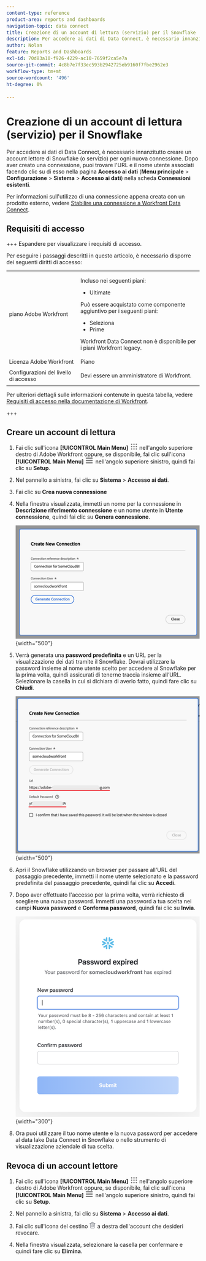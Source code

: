 ```yaml
---
content-type: reference
product-area: reports and dashboards
navigation-topic: data connect
title: Creazione di un account di lettura (servizio) per il Snowflake
description: Per accedere ai dati di Data Connect, è necessario innanzitutto creare un account lettore di Snowflake.
author: Nolan
feature: Reports and Dashboards
exl-id: 70d83a10-f926-4229-ac10-7659f2ca5e7a
source-git-commit: 4c8b7e7f33ec593b2942725eb9160f7fbe2962e3
workflow-type: tm+mt
source-wordcount: '496'
ht-degree: 0%

---
```


# Creazione di un account di lettura (servizio) per il Snowflake

Per accedere ai dati di Data Connect, è necessario innanzitutto creare un account lettore di Snowflake (o servizio) per ogni nuova connessione. Dopo aver creato una connessione, puoi trovare l&#39;URL e il nome utente associati facendo clic su di esso nella pagina **Accesso ai dati** (**Menu principale** > **Configurazione** > **Sistema** > **Accesso ai dati**) nella scheda **Connessioni esistenti**.

Per informazioni sull&#39;utilizzo di una connessione appena creata con un prodotto esterno, vedere [Stabilire una connessione a Workfront Data Connect](/help/quicksilver/reports-and-dashboards/data-lake/share-data-externally.md).

## Requisiti di accesso

+++ Espandere per visualizzare i requisiti di accesso.

Per eseguire i passaggi descritti in questo articolo, è necessario disporre dei seguenti diritti di accesso:

<table style="table-layout:auto"> 
 <col> 
 <col> 
 <tbody> 
  <tr> 
   <td role="rowheader">piano Adobe Workfront</td> 
   <td><p>Incluso nei seguenti piani:</p>
    <ul>
        <li>Ultimate</li> 
    </ul>    
   <p>Può essere acquistato come componente aggiuntivo per i seguenti piani:</p> 
    <ul>
        <li>Seleziona</li> 
        <li>Prime</li>
    </ul> 
    <p>Workfront Data Connect non è disponibile per i piani Workfront legacy.</p> 
   </td> </td> 
  </tr> 
  <tr> 
   <td role="rowheader">Licenza Adobe Workfront</td> 
   <td>Piano</td> 
  </tr> 
  <tr> 
   <td role="rowheader">Configurazioni del livello di accesso</td> 
   <td> <p>Devi essere un amministratore di Workfront.</p></td> 
  </tr> 
 </tbody> 
</table>

Per ulteriori dettagli sulle informazioni contenute in questa tabella, vedere [Requisiti di accesso nella documentazione di Workfront](/help/quicksilver/administration-and-setup/add-users/access-levels-and-object-permissions/access-level-requirements-in-documentation.md).

+++

## Creare un account di lettura

1. Fai clic sull&#39;icona **[!UICONTROL Main Menu]** ![Main Menu](/help/_includes/assets/main-menu-icon.png) nell&#39;angolo superiore destro di Adobe Workfront oppure, se disponibile, fai clic sull&#39;icona **[!UICONTROL Main Menu]** ![Main Menu](/help/_includes/assets/main-menu-icon-left-nav.png) nell&#39;angolo superiore sinistro, quindi fai clic su **Setup**.

1. Nel pannello a sinistra, fai clic su **Sistema** > **Accesso ai dati**.

1. Fai clic su **Crea nuova connessione**

1. Nella finestra visualizzata, immetti un nome per la connessione in **Descrizione riferimento connessione** e un nome utente in **Utente connessione**, quindi fai clic su **Genera connessione**.

   ![Crea account lettore](/help/quicksilver/reports-and-dashboards/data-lake/assets/new-reader-connection.png) {width="500"}

1. Verrà generata una **password predefinita** e un URL per la visualizzazione dei dati tramite il Snowflake. Dovrai utilizzare la password insieme al nome utente scelto per accedere al Snowflake per la prima volta, quindi assicurati di tenerne traccia insieme all’URL. Selezionare la casella in cui si dichiara di averlo fatto, quindi fare clic su **Chiudi**.

   ![Password account predefinita](/help/quicksilver/reports-and-dashboards/data-lake/assets/default-password-reader-account.png) {width="500"}

1. Apri il Snowflake utilizzando un browser per passare all&#39;URL del passaggio precedente, immetti il nome utente selezionato e la password predefinita del passaggio precedente, quindi fai clic su **Accedi**.

1. Dopo aver effettuato l&#39;accesso per la prima volta, verrà richiesto di scegliere una nuova password. Immetti una password a tua scelta nei campi **Nuova password** e **Conferma password**, quindi fai clic su **Invia**.

   ![Reimposta password Snowflake](/help/quicksilver/reports-and-dashboards/data-lake/assets/reset-snowflake-password.png) {width="300"}

1. Ora puoi utilizzare il tuo nome utente e la nuova password per accedere al data lake Data Connect in Snowflake o nello strumento di visualizzazione aziendale di tua scelta.

## Revoca di un account lettore

1. Fai clic sull&#39;icona **[!UICONTROL Main Menu]** ![Main Menu](/help/_includes/assets/main-menu-icon.png) nell&#39;angolo superiore destro di Adobe Workfront oppure, se disponibile, fai clic sull&#39;icona **[!UICONTROL Main Menu]** ![Main Menu](/help/_includes/assets/main-menu-icon-left-nav.png) nell&#39;angolo superiore sinistro, quindi fai clic su **Setup**.

1. Nel pannello a sinistra, fai clic su **Sistema** > **Accesso ai dati**.

1. Fai clic sull&#39;icona del cestino ![icona Elimina](/help/quicksilver/reports-and-dashboards/data-lake/assets/delete.png) a destra dell&#39;account che desideri revocare.

1. Nella finestra visualizzata, selezionare la casella per confermare e quindi fare clic su **Elimina**.

